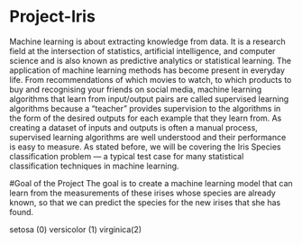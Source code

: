 # Project-Iris
Machine learning is about extracting knowledge from data. It is a research field at the intersection of statistics, artificial intelligence, and computer science and is also known as predictive analytics or statistical learning. The application of machine learning methods has become present in everyday life. From recommendations of which movies to watch, to which products to buy and recognising your friends on social media, machine learning algorithms that learn from input/output pairs are called supervised learning algorithms because a “teacher” provides supervision to the algorithms in the form of the desired outputs for each example that they learn from. As creating a dataset of inputs and outputs is often a manual process, supervised learning algorithms are well understood and their performance is easy to measure. As stated before, we will be covering the Iris Species classification problem — a typical test case for many statistical classification techniques in machine learning.


#Goal of the Project
The goal is to create a machine learning model that can learn from the measurements of these irises whose species are already known, so that we can predict the species for the new irises that she has found.

setosa (0)
versicolor (1)
virginica(2)
